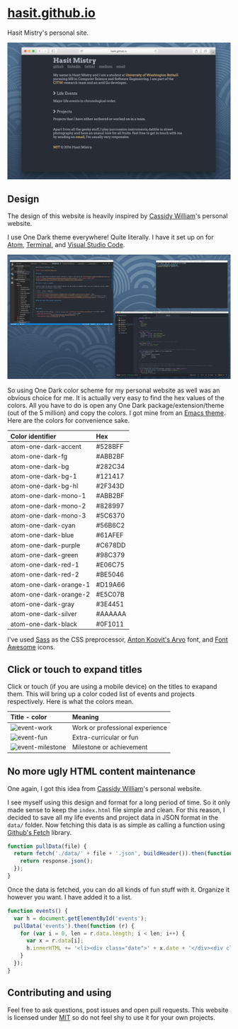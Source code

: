 # [hasit.github.io](http://hasit.github.io)

Hasit Mistry's personal site.

![Front page](img/front-page.png)

## Design

The design of this website is heavily inspired by [Cassidy William](http://cassidoo.co)'s personal website.

I use One Dark theme everywhere! Quite literally. I have it set up on for [Atom](https://atom.io/themes/one-dark-ui), [Terminal](https://github.com/nathanbuchar/atom-one-dark-terminal), and [Visual Studio Code](https://marketplace.visualstudio.com/items?itemName=azemoh.theme-onedark).

![One Dark Everywhere](img/one-dark-everywhere.png)

So using One Dark color scheme for my personal website as well was an obvious choice for me. It is actually very easy to find the hex values of the colors. All you have to do is open any One Dark package/extension/theme (out of the 5 million) and copy the colors. I got mine from an [Emacs theme]((https://github.com/jonathanchu/atom-one-dark-theme)). Here are the colors for convenience sake.

| Color identifier | Hex |
| :--------------- | :-- |
| atom-one-dark-accent | #528BFF |
| atom-one-dark-fg | #ABB2BF |
| atom-one-dark-bg | #282C34 |
| atom-one-dark-bg-1 | #121417 |
| atom-one-dark-bg-hl | #2F343D |
| atom-one-dark-mono-1 | #ABB2BF |
| atom-one-dark-mono-2 | #828997 |
| atom-one-dark-mono-3 | #5C6370 |
| atom-one-dark-cyan | #56B6C2 |
| atom-one-dark-blue | #61AFEF |
| atom-one-dark-purple | #C678DD |
| atom-one-dark-green | #98C379 |
| atom-one-dark-red-1 | #E06C75 |
| atom-one-dark-red-2 | #BE5046 |
| atom-one-dark-orange-1 | #D19A66 |
| atom-one-dark-orange-2 | #E5C07B |
| atom-one-dark-gray | #3E4451 |
| atom-one-dark-silver | #AAAAAA |
| atom-one-dark-black | #0F1011 |

I've used [Sass](http://sass-lang.com) as the CSS preprocessor, [Anton Koovit's Arvo](https://fonts.google.com/specimen/Arvo) font, and [Font Awesome](http://fontawesome.io) icons.

## Click or touch to expand titles

Click or touch (if you are using a mobile device) on the titles to exapand them. This will bring up a color coded list of events and projects respectively. Here is what the colors mean.

| Title - color | Meaning |
| :------------ | :------ |
| ![event-work](https://img.shields.io/badge/event-work-61AFEF.svg?style=flat-square) | Work or professional experience |
| ![event-fun](https://img.shields.io/badge/event-fun-98C379.svg?style=flat-square) | Extra-curricular or fun |
| ![event-milestone](https://img.shields.io/badge/event-milestone-BE5046.svg?style=flat-square) | Milestone or achievement |

## No more ugly HTML content maintenance

One again, I got this idea from [Cassidy William](http://cassidoo.co)'s personal website.

I see myself using this design and format for a long period of time. So it only made sense to keep the `index.html` file simple and clean. For this reason, I decided to save all my life events and project data in JSON format in the `data/` folder. Now fetching this data is as simple as calling a function using [Github's Fetch](https://github.github.io/fetch/) library.

```javascript
function pullData(file) {
  return fetch('./data/' + file + '.json', buildHeader()).then(function (response) {
    return response.json();
  });
}
```

Once the data is fetched, you can do all kinds of fun stuff with it. Organize it however you want. I have added it to a list.

```javascript
function events() {
  var h = document.getElementById('events');
  pullData('events').then(function (r) {
    for (var i = 0, len = r.data.length; i < len; i++) {
      var x = r.data[i];
      h.innerHTML += '<li><div class="date">' + x.date + '</div><div class="desc"><div>' + x.description.what + ' <span class=' + x.type + '>' + x.description.who + '</span></div><div class="info">' + x.description.info + '</div></div></li>';
    }
  });
}
```

## Contributing and using

Feel free to ask questions, post issues and open pull requests. This website is licensed under [MIT](https://github.com/hasit/hasit.github.io/blob/master/LICENSE) so do not feel shy to use it for your own projects.
